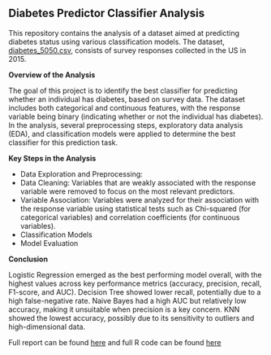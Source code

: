 ## Diabetes Predictor Classifier Analysis
This repository contains the analysis of a dataset aimed at predicting diabetes status using various classification models. The dataset, [diabetes_5050.csv](https://github.com/racxxhel/Diabetes-Predictor-Classifier-Analysis/blob/main/diabetes_5050.csv), consists of survey responses collected in the US in 2015. 

**Overview of the Analysis**

The goal of this project is to identify the best classifier for predicting whether an individual has diabetes, based on survey data. The dataset includes both categorical and continuous features, with the response variable being binary (indicating whether or not the individual has diabetes). In the analysis, several preprocessing steps, exploratory data analysis (EDA), and classification models were applied to determine the best classifier for this prediction task.

**Key Steps in the Analysis**
* Data Exploration and Preprocessing:
* Data Cleaning: Variables that are weakly associated with the response variable were removed to focus on the most relevant predictors.
* Variable Association: Variables were analyzed for their association with the response variable using statistical tests such as Chi-squared (for categorical variables) and correlation coefficients (for continuous variables).
* Classification Models
* Model Evaluation

**Conclusion** 

Logistic Regression emerged as the best performing model overall, with the highest values across key performance metrics (accuracy, precision, recall, F1-score, and AUC).
Decision Tree showed lower recall, potentially due to a high false-negative rate.
Naive Bayes had a high AUC but relatively low accuracy, making it unsuitable when precision is a key concern.
KNN showed the lowest accuracy, possibly due to its sensitivity to outliers and high-dimensional data.

Full report can be found [here](https://github.com/racxxhel/Diabetes-Predictor-Classifier-Analysis/blob/main/Diabetes%20report.pdf) and full R code can be found [here](https://github.com/racxxhel/Diabetes-Predictor-Classifier-Analysis/blob/main/Diabetes_prediction.R)
